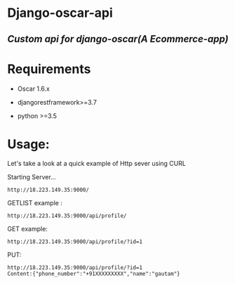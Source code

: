 # Django-oscar-api

***Custom api for django-oscar(A Ecommerce-app)***
---


# Requirements
* Oscar 1.6.x

* djangorestframework>=3.7

* python >=3.5

# Usage:

Let's take a look at a quick example of Http sever using CURL 

Starting Server...

    http://18.223.149.35:9000/

GETLIST example :
    
    http://18.223.149.35:9000/api/profile/

GET example:
    
    http://18.223.149.35:9000/api/profile/?id=1

PUT:
    
    http://18.223.149.35:9000/api/profile/?id=1
    Content:{"phone_number":"+91XXXXXXXXX","name":"gautam"}




[security-mail]: mailto:gautamaggrawalsd@yahoo.in


